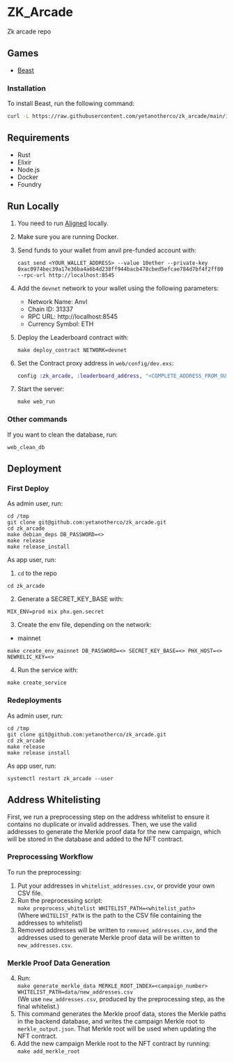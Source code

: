 # ZK_Arcade

Zk arcade repo

## Games

- [Beast](./games/beast)

### Installation

To install Beast, run the following command:

```bash
curl -L https://raw.githubusercontent.com/yetanotherco/zk_arcade/main/install_beast.sh | bash
```

## Requirements

- Rust
- Elixir
- Node.js
- Docker
- Foundry

## Run Locally

1. You need to run [Aligned](https://github.com/yetanotherco/aligned_layer) locally.

2. Make sure you are running Docker.

3. Send funds to your wallet from anvil pre-funded account with:

   ```
   cast send <YOUR_WALLET_ADDRESS> --value 10ether --private-key 0xac0974bec39a17e36ba4a6b4d238ff944bacb478cbed5efcae784d7bf4f2ff80 --rpc-url http://localhost:8545
   ```

4. Add the `devnet` network to your wallet using the following parameters:

    - Network Name: Anvl
    - Chain ID: 31337
    - RPC URL: http://localhost:8545
    - Currency Symbol: ETH

5. Deploy the Leaderboard contract with:

   ```
   make deploy_contract NETWORK=devnet
   ```

6. Set the Contract proxy address in `web/config/dev.exs`:

   ```elixir
   config :zk_arcade, :leaderboard_address, "<COMPLETE_ADDRESS_FROM_OUTPUT>"
   ```

7. Start the server:

   ```
   make web_run
   ```

### Other commands

If you want to clean the database, run:

```
web_clean_db
```

## Deployment

### First Deploy

As admin user, run:

```
cd /tmp
git clone git@github.com:yetanotherco/zk_arcade.git
cd zk_arcade
make debian_deps DB_PASSWORD=<>
make release
make release_install
```

As app user, run:

1. `cd` to the repo

  ```
  cd zk_arcade
  ```

2. Generate a SECRET_KEY_BASE with:

  ```
  MIX_ENV=prod mix phx.gen.secret
  ```

3. Create the env file, depending on the network:

- mainnet
```
make create_env_mainnet DB_PASSWORD=<> SECRET_KEY_BASE=<> PHX_HOST=<> NEWRELIC_KEY=<>
```

4. Run the service with:

  ```
  make create_service
  ```

### Redeployments

As admin user, run:

```
cd /tmp
git clone git@github.com:yetanotherco/zk_arcade.git
cd zk_arcade
make release
make release install
```

As app user, run:

```
systemctl restart zk_arcade --user
```

## Address Whitelisting

First, we run a preprocessing step on the address whitelist to ensure it contains no duplicate or invalid addresses. Then, we use the valid addresses to generate the Merkle proof data for the new campaign, which will be stored in the database and added to the NFT contract.

### Preprocessing Workflow

To run the preprocessing:

1. Put your addresses in `whitelist_addresses.csv`, or provide your own CSV file.
2. Run the preprocessing script:  
   `make preprocess_whitelist WHITELIST_PATH=<whitelist_path>`  
   (Where `WHITELIST_PATH` is the path to the CSV file containing the addresses to whitelist)
3. Removed addresses will be written to `removed_addresses.csv`, and the addresses used to generate Merkle proof data will be written to `new_addresses.csv`.

### Merkle Proof Data Generation

4. Run:  
   `make generate_merkle_data MERKLE_ROOT_INDEX=<campaign_number> WHITELIST_PATH=data/new_addresses.csv`  
   (We use `new_addresses.csv`, produced by the preprocessing step, as the final whitelist.)
5. This command generates the Merkle proof data, stores the Merkle paths in the backend database, and writes the campaign Merkle root to `merkle_output.json`. That Merkle root will be used when updating the NFT contract.
6. Add the new campaign Merkle root to the NFT contract by running:  
   `make add_merkle_root`
